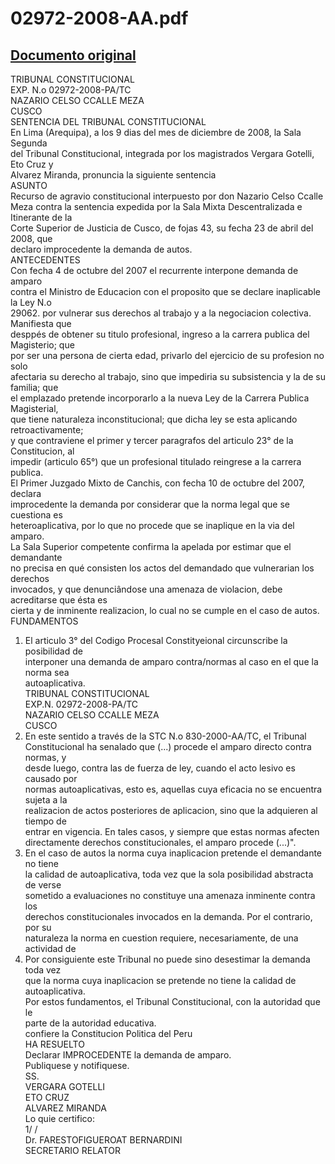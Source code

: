 
02972-2008-AA.pdf
=================
  
[Documento original](https://tc.gob.pe/jurisprudencia/2009/02972-2008-AA.pdf)  
---  
TRIBUNAL CONSTITUCIONAL  
EXP. N.o 02972-2008-PA/TC  
NAZARIO CELSO CCALLE MEZA  
CUSCO  
SENTENCIA DEL TRIBUNAL CONSTITUCIONAL  
En Lima (Arequipa), a los 9 dias del mes de diciembre de 2008, la Sala Segunda  
del Tribunal Constitucional, integrada por los magistrados Vergara Gotelli, Eto Cruz y  
Alvarez Miranda, pronuncia la siguiente sentencia  
ASUNTO  
Recurso de agravio constitucional interpuesto por don Nazario Celso Ccalle  
Meza contra la sentencia expedida por la Sala Mixta Descentralizada e Itinerante de la  
Corte Superior de Justicia de Cusco, de fojas 43, su fecha 23 de abril del 2008, que  
declaro improcedente la demanda de autos.  
ANTECEDENTES  
Con fecha 4 de octubre del 2007 el recurrente interpone demanda de amparo  
contra el Ministro de Educacion con el proposito que se declare inaplicable la Ley N.o  
29062. por vulnerar sus derechos al trabajo y a la negociacion colectiva. Manifiesta que  
desppés de obtener su titulo profesional, ingreso a la carrera publica del Magisterio; que  
por ser una persona de cierta edad, privarlo del ejercicio de su profesion no solo  
afectaria su derecho al trabajo, sino que impediria su subsistencia y la de su familia; que  
el emplazado pretende incorporarlo a la nueva Ley de la Carrera Publica Magisterial,  
que tiene naturaleza inconstitucional; que dicha ley se esta aplicando retroactivamente;  
y que contraviene el primer y tercer paragrafos del articulo 23° de la Constitucion, al  
impedir (articulo 65°) que un profesional titulado reingrese a la carrera publica.  
El Primer Juzgado Mixto de Canchis, con fecha 10 de octubre del 2007, declara  
improcedente la demanda por considerar que la norma legal que se cuestiona es  
heteroaplicativa, por lo que no procede que se inaplique en la via del amparo.  
La Sala Superior competente confirma la apelada por estimar que el demandante  
no precisa en qué consisten los actos del demandado que vulnerarian los derechos  
invocados, y que denunciândose una amenaza de violacion, debe acreditarse que ésta es  
cierta y de inminente realizacion, lo cual no se cumple en el caso de autos.  
FUNDAMENTOS  
1. El articulo 3° del Codigo Procesal Constityeional circunscribe la posibilidad de  
interponer una demanda de amparo contra/normas al caso en el que la norma sea  
autoaplicativa.  
TRIBUNAL CONSTITUCIONAL  
EXP.N. 02972-2008-PA/TC  
NAZARIO CELSO CCALLE MEZA  
CUSCO  
2. En este sentido a través de la STC N.o 830-2000-AA/TC, el Tribunal  
Constitucional ha senalado que (...) procede el amparo directo contra normas, y  
desde luego, contra las de fuerza de ley, cuando el acto lesivo es causado por  
normas autoaplicativas, esto es, aquellas cuya eficacia no se encuentra sujeta a la  
realizacion de actos posteriores de aplicacion, sino que la adquieren al tiempo de  
entrar en vigencia. En tales casos, y siempre que estas normas afecten  
directamente derechos constitucionales, el amparo procede (...)".  
3. En el caso de autos la norma cuya inaplicacion pretende el demandante no tiene  
la calidad de autoaplicativa, toda vez que la sola posibilidad abstracta de verse  
sometido a evaluaciones no constituye una amenaza inminente contra los  
derechos constitucionales invocados en la demanda. Por el contrario, por su  
naturaleza la norma en cuestion requiere, necesariamente, de una actividad de  
4. Por consiguiente este Tribunal no puede sino desestimar la demanda toda vez  
que la norma cuya inaplicacion se pretende no tiene la calidad de autoaplicativa.  
Por estos fundamentos, el Tribunal Constitucional, con la autoridad que le  
parte de la autoridad educativa.  
confiere la Constitucion Politica del Peru  
HA RESUELTO  
Declarar IMPROCEDENTE la demanda de amparo.  
Publiquese y notifiquese.  
SS.  
VERGARA GOTELLI  
ETO CRUZ  
ALVAREZ MIRANDA  
Lo quie certifico:  
1/ /  
Dr. FARESTOFIGUEROAT BERNARDINI  
SECRETARIO RELATOR